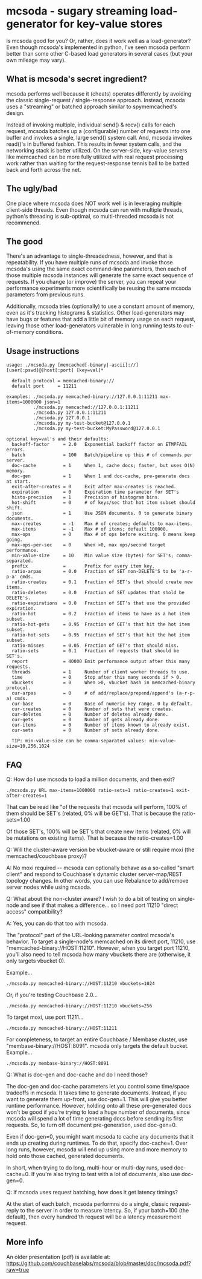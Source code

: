 mcsoda - sugary streaming load-generator for key-value stores
=============================================================

Is mcsoda good for you? Or, rather, does it work well as a
load-generator?  Even though mcsoda's implemented in python, I've seen
mcsoda perform better than some other C-based load generators in
several cases (but your own mileage may vary).

What is mcsoda's secret ingredient?
-----------------------------------

mcsoda performs well because it (cheats) operates differently by
avoiding the classic single-request / single-response approach.
Instead, mcsoda uses a "streaming" or batched approach similar to
spymemcached's design.

Instead of invoking multiple, individual send() & recv() calls for
each request, mcsoda batches up a (configurable) number of requests
into one buffer and invokes a single, large send() system call. And,
mcsoda invokes read()'s in buffered fashion. This results in fewer
system calls, and the networking stack is better utilized.  On the
server-side, key-value servers like memcached can be more fully
utilized with real request processing work rather than waiting for the
request-response tennis ball to be batted back and forth across the
net.

The ugly/bad
------------

One place where mcsoda does NOT work well is in leveraging multiple
client-side threads.  Even though mcsoda can run with multiple
threads, python's threading is sub-optimal, so multi-threaded mcsoda
is not recommened.

The good
--------

There's an advantage to single-threadedness, however, and that is
repeatability.  If you have multiple runs of mcsoda and invoke those
mcsoda's using the same exact command-line parameters, then each of
those multiple mcsoda instances will generate the same exact sequence
of requests.  If you change (or improve) the server, you can repeat
your performance experiments more scientifically be reusing the same
mcsoda parameters from previous runs.

Additionally, mcsoda tries (optionally) to use a constant amount of
memory, even as it's tracking histograms & statistics.  Other
load-generators may have bugs or features that add a little bit of
memory usage on each request, leaving those other load-generators
vulnerable in long running tests to out-of-memory conditions.

Usage instructions
------------------

    usage: ./mcsoda.py [memcached[-binary|-ascii]://][user[:pswd]@]host[:port] [key=val]*

      default protocol = memcached-binary://
      default port     = 11211

    examples: ./mcsoda.py memcached-binary://127.0.0.1:11211 max-items=1000000 json=1
              ./mcsoda.py memcached://127.0.0.1:11211
              ./mcsoda.py 127.0.0.1:11211
              ./mcsoda.py 127.0.0.1
              ./mcsoda.py my-test-bucket@127.0.0.1
              ./mcsoda.py my-test-bucket:MyPassword@127.0.0.1

    optional key=val's and their defaults:
      backoff-factor     = 2.0   Exponential backoff factor on ETMPFAIL errors.
      batch              = 100   Batch/pipeline up this # of commands per server.
      doc-cache          = 1     When 1, cache docs; faster, but uses O(N) memory.
      doc-gen            = 1     When 1 and doc-cache, pre-generate docs at start.
      exit-after-creates = 0     Exit after max-creates is reached.
      expiration         = 0     Expiration time parameter for SET's
      histo-precision    = 1     Precision of histogram bins.
      hot-shift          = 0     # of keys/sec that hot item subset should shift.
      json               = 1     Use JSON documents. 0 to generate binary documents.
      max-creates        = -1    Max # of creates; defaults to max-items.
      max-items          = -1    Max # of items; default 100000.
      max-ops            = 0     Max # of ops before exiting. 0 means keep going.
      max-ops-per-sec    = 0     When >0, max ops/second target performance.
      min-value-size     = 10    Min value size (bytes) for SET's; comma-separated.
      prefix             =       Prefix for every item key.
      ratio-arpas        = 0.0   Fraction of SET non-DELETE'S to be 'a-r-p-a' cmds.
      ratio-creates      = 0.1   Fraction of SET's that should create new items.
      ratio-deletes      = 0.0   Fraction of SET updates that shold be DELETE's.
      ratio-expirations  = 0.0   Fraction of SET's that use the provided expiration.
      ratio-hot          = 0.2   Fraction of items to have as a hot item subset.
      ratio-hot-gets     = 0.95  Fraction of GET's that hit the hot item subset.
      ratio-hot-sets     = 0.95  Fraction of SET's that hit the hot item subset.
      ratio-misses       = 0.05  Fraction of GET's that should miss.
      ratio-sets         = 0.1   Fraction of requests that should be SET's.
      report             = 40000 Emit performance output after this many requests.
      threads            = 1     Number of client worker threads to use.
      time               = 0     Stop after this many seconds if > 0.
      vbuckets           = 0     When >0, vbucket hash in memcached-binary protocol.
      cur-arpas          = 0     # of add/replace/prepend/append's (a-r-p-a) cmds.
      cur-base           = 0     Base of numeric key range. 0 by default.
      cur-creates        = 0     Number of sets that were creates.
      cur-deletes        = 0     Number of deletes already done.
      cur-gets           = 0     Number of gets already done.
      cur-items          = 0     Number of items known to already exist.
      cur-sets           = 0     Number of sets already done.

      TIP: min-value-size can be comma-separated values: min-value-size=10,256,1024

FAQ
---

Q: How do I use mcsoda to load a million documents, and then exit?

    ./mcsoda.py URL max-items=1000000 ratio-sets=1 ratio-creates=1 exit-after-creates=1

That can be read like "of the requests that mcsoda will perform, 100%
of them should be SET's (related, 0% will be GET's).  That is because
the ratio-sets=1.00

Of those SET's, 100% will be SET's that create new items (related, 0%
will be mutations on existing items).  That is because the
ratio-creates=1.00

Q: Will the cluster-aware version be vbucket-aware or still require
moxi (the memcached/couchbase proxy)?

A: No moxi required -- mcsoda can optionally behave as a so-called
"smart client" and respond to Couchbase's dynamic cluster
server-map/REST topology changes. In other words, you can use
Rebalance to add/remove server nodes while using mcsoda.

Q: What about the non-cluster aware?  I wish to do a bit of testing on
single-node and see if that makes a difference... so I need port
11210 "direct access" compatibility?

A: Yes, you can do that too with mcsoda.

The "protocol" part of the URL-looking parameter control mcsoda's
behavior.  To target a single-node's memcached on its direct port,
11210, use "memcached-binary://HOST:11210".  However, when you target
port 11210, you'll also need to tell mcsoda how many vbuckets there
are (otherwise, it only targets vbucket 0).

Example...

    ./mcsoda.py memcached-binary://HOST:11210 vbuckets=1024

Or, if you're testing Couchbase 2.0...

    ./mcsoda.py memcached-binary://HOST:11210 vbuckets=256

To target moxi, use port 11211...

    ./mcsoda.py memcached-binary://HOST:11211

For completeness, to target an entire Couchbase / Membase cluster, use
"membase-binary://HOST:8091".  mcsoda only targets the default bucket.
Example...

    ./mcsoda.py membase-binary://HOST:8091

Q: What is doc-gen and doc-cache and do I need those?

The doc-gen and doc-cache parameters let you control some time/space
tradeoffs in mcsoda.  It takes time to generate documents.  Instead,
if you want to generate them up-front, use doc-gen=1.  This will give
you better runtime performance.  However, holding onto all these
pre-generated docs won't be good if you're trying to load a huge
number of documents, since mcsoda will spend a lot of time generating
docs before sending its first requests.  So, to turn off document
pre-generation, used doc-gen=0.

Even if doc-gen=0, you might want mcsoda to cache any documents that
it ends up creating during runtimes. To do that, specify doc-cache=1.
Over long runs, however, mcsoda will end up using more and more memory
to hold onto those cached, generated documents.

In short, when trying to do long, multi-hour or multi-day runs, used
doc-cache=0.  If you're also trying to test with a lot of documents,
also use doc-gen=0.

Q: If mcsoda uses request batching, how does it get latency timings?

At the start of each batch, mcsoda performns do a single, classic
request-reply to the server in order to measure latency.  So, if your
batch=100 (the default), then every hundred'th request will be a
latency measurement request.

More info
---------

An older presentation (pdf) is available at: https://github.com/couchbaselabs/mcsoda/blob/master/doc/mcsoda.pdf?raw=true




